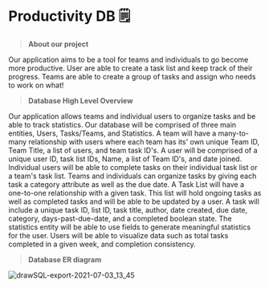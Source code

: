 # Productivity DB 🗒

> **About our project**

Our application aims to be a tool for teams and individuals to go become more productive. User are able to create a task list and keep track of their progress. Teams are able to create a group of tasks and assign who needs to work on what! 


> **Database High Level Overview**

Our application allows teams and individual users to organize tasks and be able to track statistics. Our database will be comprised of three main entities, Users, Tasks/Teams, and Statistics. A team will have a many-to-many relationship with users where each team has its' own unique Team ID, Team Title, a list of users, and team task ID's. A user will be comprised of a unique user ID, task list IDs, Name, a list of Team ID's, and date joined. Individual users will be able to complete tasks on their individual task list or a team's task list. Teams and individuals can organize tasks by giving each task a category attribute as well as the due date. A Task List will have a one-to-one relationship with a given task. This list will hold ongoing tasks as well as completed tasks and will be able to be updated by a user. A task will include a unique task ID, list ID, task title, author, date created, due date, category, days-past-due-date, and a completed boolean state. The statistics entity will be able to use fields to generate meaningful statistics for the user. Users will be able to visualize data such as total tasks completed in a given week, and completion consistency.

> **Database ER diagram**

![drawSQL-export-2021-07-03_13_45](https://github.com/diamalab/cs480---course-project-productivity_tracker/blob/main/documentation/ER_diagram.png)
